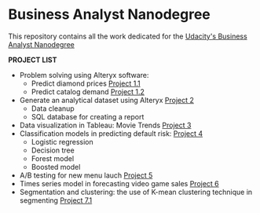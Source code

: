 # Business Analyst Nanodegree

This repository contains all the work dedicated for the [Udacity's Business Analyst Nanodegree](https://www.udacity.com/course/business-analyst-nanodegree--nd008)

**PROJECT LIST**

+ Problem solving using Alteryx software:
    + Predict diamond prices [Project 1.1](https://github.com/anthonynguyen3/udacity_business_analyst/tree/master/project1.1)
    + Predict catalog demand [Project 1.2](https://github.com/anthonynguyen3/udacity_business_analyst/tree/master/project1.2)
+ Generate an analytical dataset using Alteryx [Project 2](https://github.com/anthonynguyen3/udacity_business_analyst/tree/master/project2)
    + Data cleanup 
    + SQL database for creating a report
+ Data visualization in Tableau: Movie Trends [Project 3](https://github.com/anthonynguyen3/udacity_business_analyst/tree/master/project3) 
+ Classification models in predicting default risk: [Project 4](https://github.com/anthonynguyen3/udacity_business_analyst/tree/master/project4)
    + Logistic regression 
    + Decision tree
    + Forest model 
    + Boosted model 
+ A/B testing for new menu lauch [Project 5](https://github.com/anthonynguyen3/udacity_business_analyst/tree/master/project5)
+ Times series model in forecasting video game sales [Project 6](https://github.com/anthonynguyen3/udacity_business_analyst/tree/master/project6)
+ Segmentation and clustering: the use of K-mean clustering technique in segmenting [Project 7.1](https://github.com/anthonynguyen3/udacity_business_analyst/tree/master/project7)
